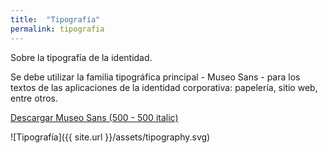 ```yaml
---
title:  "Tipografía"
permalink: tipografia
---
```


Sobre la tipografía de la identidad.

<!--more-->

Se debe utilizar la familia tipográfica principal - Museo Sans - para los textos de las aplicaciones de la identidad corporativa: papelería, sitio web, entre otros.

<a target="_blanck" href="http://www.fontsquirrel.com/fonts/museo-sans">Descargar Museo Sans (500 - 500 italic) </a>

![Tipografía]({{ site.url }}/assets/tipography.svg)
